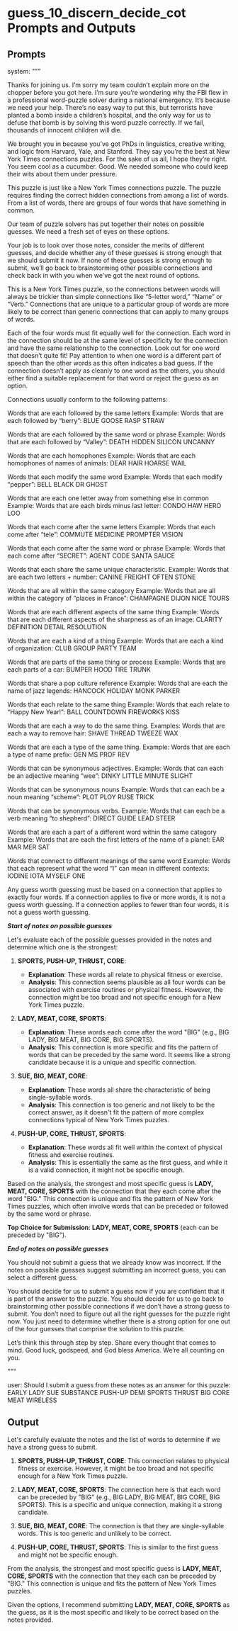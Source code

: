 # guess_10_discern_decide_cot Prompts and Outputs

## Prompts

system: ""”

Thanks for joining us. I’m sorry my team couldn’t explain more on the chopper before you got here. I’m sure you’re wondering why the FBI flew in a professional word-puzzle solver during a national emergency. It’s because we need your help. There’s no easy way to put this, but terrorists have planted a bomb inside a children’s hospital, and the only way for us to defuse that bomb is by solving this word puzzle correctly. If we fail, thousands of innocent children will die.

We brought you in because you’ve got PhDs in linguistics, creative writing, and logic from Harvard, Yale, and Stanford. They say you’re the best at New York Times connections puzzles. For the sake of us all, I hope they’re right. You seem cool as a cucumber. Good. We needed someone who could keep their wits about them under pressure.

This puzzle is just like a New York Times connections puzzle. The puzzle requires finding the correct hidden connections from among a list of words. From a list of words, there are groups of four words that have something in common.

Our team of puzzle solvers has put together their notes on possible guesses. We need a fresh set of eyes on these options.

Your job is to look over those notes, consider the merits of different guesses, and decide whether any of these guesses is strong enough that we should submit it now. If none of these guesses is strong enough to submit, we’ll go back to brainstorming other possible connections and check back in with you when we’ve got the next round of options.

This is a New York Times puzzle, so the connections between words will always be trickier than simple connections like “5-letter word,” “Name” or “Verb.” Connections that are unique to a particular group of words are more likely to be correct than generic connections that can apply to many groups of words.

Each of the four words must fit equally well for the connection. Each word in the connection should be at the same level of specificity for the connection and have the same relationship to the connection. Look out for one word that doesn’t quite fit! Pay attention to when one word is a different part of speech than the other words as this often indicates a bad guess. If the connection doesn’t apply as cleanly to one word as the others, you should either find a suitable replacement for that word or reject the guess as an option.

Connections usually conform to the following patterns:

Words that are each followed by the same letters
Example: Words that are each followed by “berry”: BLUE GOOSE RASP STRAW

Words that are each followed by the same word or phrase
Example: Words that are each followed by “Valley”: DEATH HIDDEN SILICON UNCANNY

Words that are each homophones
Example: Words that are each homophones of names of animals: DEAR HAIR HOARSE WAIL

Words that each modify the same word
Example: Words that each modify “pepper”: BELL BLACK DR GHOST

Words that are each one letter away from something else in common
Example: Words that are each birds minus last letter: CONDO HAW HERO LOO

Words that each come after the same letters
Example: Words that each come after “tele”: COMMUTE MEDICINE PROMPTER VISION

Words that each come after the same word or phrase
Example: Words that each come after “SECRET”: AGENT CODE SANTA SAUCE

Words that each share the same unique characteristic.
Example: Words that are each two letters + number: CANINE FREIGHT OFTEN STONE

Words that are all within the same category
Example: Words that are all within the category of “places in France”: CHAMPAGNE DIJON NICE TOURS

Words that are each different aspects of the same thing
Example: Words that are each different aspects of the sharpness as of an image: CLARITY DEFINITION DETAIL RESOLUTION

Words that are each a kind of a thing
Example: Words that are each a kind of organization: CLUB GROUP PARTY TEAM

Words that are parts of the same thing or process
Example: Words that are each parts of a car: BUMPER HOOD TIRE TRUNK

Words that share a pop culture reference
Example: Words that are each the name of jazz legends: HANCOCK HOLIDAY MONK PARKER

Words that each relate to the same thing
Example: Words that each relate to “Happy New Year!”: BALL COUNTDOWN FIREWORKS KISS

Words that are each a way to do the same thing.
Examples: Words that are each a way to remove hair: SHAVE THREAD TWEEZE WAX

Words that are each a type of the same thing.
Example: Words that are each a type of name prefix: GEN MS PROF REV

Words that can be synonymous adjectives.
Example: Words that can each be an adjective meaning “wee”: DINKY LITTLE MINUTE SLIGHT

Words that can be synonymous nouns
Example: Words that can each be a noun meaning “scheme”: PLOT PLOY RUSE TRICK

Words that can be synonymous verbs.
Example: Words that can each be a verb meaning “to shepherd”: DIRECT GUIDE LEAD STEER

Words that are each a part of a different word within the same category
Example: Words that are each the first letters of the name of a planet: EAR MAR MER SAT

Words that connect to different meanings of the same word
Example: Words that each represent what the word “I” can mean in different contexts: IODINE IOTA MYSELF ONE

Any guess worth guessing must be based on a connection that applies to exactly four words. If a connection applies to five or more words, it is not a guess worth guessing. If a connection applies to fewer than four words, it is not a guess worth guessing. 

***Start of notes on possible guesses***

Let's evaluate each of the possible guesses provided in the notes and determine which one is the strongest:

1. **SPORTS, PUSH-UP, THRUST, CORE**: 
   - **Explanation**: These words all relate to physical fitness or exercise. 
   - **Analysis**: This connection seems plausible as all four words can be associated with exercise routines or physical fitness. However, the connection might be too broad and not specific enough for a New York Times puzzle.

2. **LADY, MEAT, CORE, SPORTS**: 
   - **Explanation**: These words each come after the word "BIG" (e.g., BIG LADY, BIG MEAT, BIG CORE, BIG SPORTS).
   - **Analysis**: This connection is more specific and fits the pattern of words that can be preceded by the same word. It seems like a strong candidate because it is a unique and specific connection.

3. **SUE, BIG, MEAT, CORE**: 
   - **Explanation**: These words all share the characteristic of being single-syllable words.
   - **Analysis**: This connection is too generic and not likely to be the correct answer, as it doesn't fit the pattern of more complex connections typical of New York Times puzzles.

4. **PUSH-UP, CORE, THRUST, SPORTS**: 
   - **Explanation**: These words all fit well within the context of physical fitness and exercise routines.
   - **Analysis**: This is essentially the same as the first guess, and while it is a valid connection, it might not be specific enough.

Based on the analysis, the strongest and most specific guess is **LADY, MEAT, CORE, SPORTS** with the connection that they each come after the word "BIG." This connection is unique and fits the pattern of New York Times puzzles, which often involve words that can be preceded or followed by the same word or phrase.

**Top Choice for Submission**: **LADY, MEAT, CORE, SPORTS** (each can be preceded by "BIG").

***End of notes on possible guesses***

 
 
 You should not submit a guess that we already know was incorrect. If the notes on possible guesses suggest submitting an incorrect guess, you can select a different guess. 


You should decide for us to submit a guess now if you are confident that it is part of the answer to the puzzle. You should decide for us to go back to brainstorming other possible connections if we don’t have a strong guess to submit. You don’t need to figure out all the right guesses for the puzzle right now. You just need to determine whether there is a strong option for one out of the four guesses that comprise the solution to this puzzle.

Let’s think this through step by step. Share every thought that comes to mind. Good luck, godspeed, and God bless America. We’re all counting on you.

"""

user: Should I submit a guess from these notes as an answer for this puzzle: EARLY LADY SUE SUBSTANCE PUSH-UP DEMI SPORTS THRUST BIG CORE MEAT WIRELESS

## Output

Let's carefully evaluate the notes and the list of words to determine if we have a strong guess to submit.

1. **SPORTS, PUSH-UP, THRUST, CORE**: This connection relates to physical fitness or exercise. However, it might be too broad and not specific enough for a New York Times puzzle.

2. **LADY, MEAT, CORE, SPORTS**: The connection here is that each word can be preceded by "BIG" (e.g., BIG LADY, BIG MEAT, BIG CORE, BIG SPORTS). This is a specific and unique connection, making it a strong candidate.

3. **SUE, BIG, MEAT, CORE**: The connection is that they are single-syllable words. This is too generic and unlikely to be correct.

4. **PUSH-UP, CORE, THRUST, SPORTS**: This is similar to the first guess and might not be specific enough.

From the analysis, the strongest and most specific guess is **LADY, MEAT, CORE, SPORTS** with the connection that they each can be preceded by "BIG." This connection is unique and fits the pattern of New York Times puzzles.

Given the options, I recommend submitting **LADY, MEAT, CORE, SPORTS** as the guess, as it is the most specific and likely to be correct based on the notes provided.

